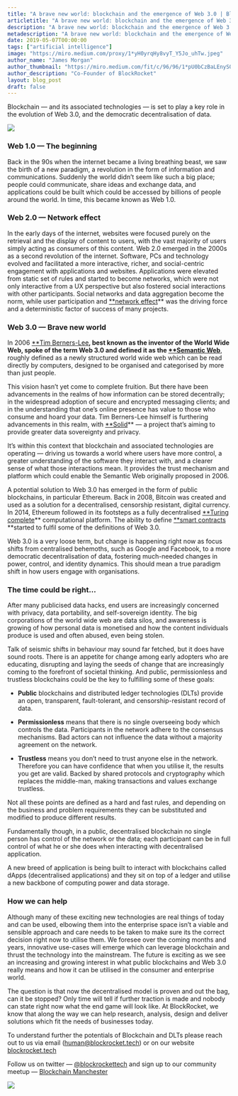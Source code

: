 ```yaml
---
title: "A brave new world: blockchain and the emergence of Web 3.0 | Blog | BlockRocket.tech"
articletitle: "A brave new world: blockchain and the emergence of Web 3.0"
description: "A brave new world: blockchain and the emergence of Web 3.0"
metadescription: "A brave new world: blockchain and the emergence of Web 3.0"
date: 2019-05-07T00:00:00
tags: ["artificial intelligence"]
image: "https://miro.medium.com/proxy/1*yH0yrqHy8vyT_Y5Jo_uhTw.jpeg"
author_name: "James Morgan"
author_thumbnail: "https://miro.medium.com/fit/c/96/96/1*pU0bCzBaLEnySQq0APCjWg.jpeg"
author_description: "Co-Founder of BlockRocket"
layout: blog_post
draft: false
---
```

Blockchain — and its associated technologies — is set to play a key role in the evolution of Web 3.0, and the democratic decentralisation of data.

![](https://cdn-images-1.medium.com/max/NaN/1*yH0yrqHy8vyT_Y5Jo_uhTw.jpeg)

### Web 1.0 — The beginning

Back in the 90s when the internet became a living breathing beast, we saw the birth of a new paradigm, a revolution in the form of information and communications. Suddenly the world didn’t seem like such a big place; people could communicate, share ideas and exchange data, and applications could be built which could be accessed by billions of people around the world. In time, this became known as Web 1.0.

### Web 2.0 — Network effect

In the early days of the internet, websites were focused purely on the retrieval and the display of content to users, with the vast majority of users simply acting as consumers of this content. Web 2.0 emerged in the 2000s as a second revolution of the internet. Software, PCs and technology evolved and facilitated a more interactive, richer, and social-centric engagement with applications and websites. Applications were elevated from static set of rules and started to become networks, which were not only interactive from a UX perspective but also fostered social interactions with other participants. Social networks and data aggregation become the norm, while user participation and [**network effect](https://en.wikipedia.org/wiki/Network_effect)** was the driving force and a deterministic factor of success of many projects.

### Web 3.0 — Brave new world

In 2006 [**Tim Berners-Lee](https://en.wikipedia.org/wiki/Tim_Berners-Lee)**, best known as the inventor of the World Wide Web, spoke of the term Web 3.0 and defined it as the [**Semantic Web](https://www.w3.org/standards/semanticweb/)**, roughly defined as a newly structured world wide web which can be read directly by computers, designed to be organised and categorised by more than just people.

This vision hasn’t yet come to complete fruition. But there have been advancements in the realms of how information can be stored decentrally; in the widespread adoption of secure and encrypted messaging clients; and in the understanding that one’s online presence has value to those who consume and hoard your data. Tim Berners-Lee himself is furthering advancements in this realm, with [**Solid](https://solid.inrupt.com/)** — a project that’s aiming to provide greater data sovereignty and privacy.

It’s within this context that blockchain and associated technologies are operating — driving us towards a world where users have more control, a greater understanding of the software they interact with, and a clearer sense of what those interactions mean. It provides the trust mechanism and platform which could enable the Semantic Web originally proposed in 2006.

A potential solution to Web 3.0 has emerged in the form of public blockchains, in particular Ethereum. Back in 2008, Bitcoin was created and used as a solution for a decentralised, censorship resistant, digital currency. In 2014, Ethereum followed in its footsteps as a fully decentralised [**Turing complete](https://en.wikipedia.org/wiki/Turing_completeness)** computational platform. The ability to define [**smart contracts](https://en.wikipedia.org/wiki/Smart_contract) **started to fulfil some of the definitions of Web 3.0.

Web 3.0 is a very loose term, but change is happening right now as focus shifts from centralised behemoths, such as Google and Facebook, to a more democratic decentralisation of data, fostering much-needed changes in power, control, and identity dynamics. This should mean a true paradigm shift in how users engage with organisations.

### The time could be right…

After many publicised data hacks, end users are increasingly concerned with privacy, data portability, and self-sovereign identity. The big corporations of the world wide web are data silos, and awareness is growing of how personal data is monetised and how the content individuals produce is used and often abused, even being stolen.

Talk of seismic shifts in behaviour may sound far fetched, but it does have sound roots. There is an appetite for change among early adopters who are educating, disrupting and laying the seeds of change that are increasingly coming to the forefront of societal thinking. And public, permissionless and trustless blockchains could be the key to fulfilling some of these goals:

* **Public** blockchains and distributed ledger technologies (DLTs) provide an open, transparent, fault-tolerant, and censorship-resistant record of data.

* **Permissionless** means that there is no single overseeing body which controls the data. Participants in the network adhere to the consensus mechanisms. Bad actors can not influence the data without a majority agreement on the network.

* **Trustless** means you don’t need to trust anyone else in the network. Therefore you can have confidence that when you utilise it, the results you get are valid. Backed by shared protocols and cryptography which replaces the middle-man, making transactions and values exchange trustless.

Not all these points are defined as a hard and fast rules, and depending on the business and problem requirements they can be substituted and modified to produce different results.

Fundamentally though, in a public, decentralised blockchain no single person has control of the network or the data; each participant can be in full control of what he or she does when interacting with decentralised application.

A new breed of application is being built to interact with blockchains called dApps (decentralised applications) and they sit on top of a ledger and utilise a new backbone of computing power and data storage.

### How we can help

Although many of these exciting new technologies are real things of today and can be used, elbowing them into the enterprise space isn’t a viable and sensible approach and care needs to be taken to make sure its the correct decision right now to utilise them. We foresee over the coming months and years, innovative use-cases will emerge which can leverage blockchain and thrust the technology into the mainstream. The future is exciting as we see an increasing and growing interest in what public blockchains and Web 3.0 really means and how it can be utilised in the consumer and enterprise world.

The question is that now the decentralised model is proven and out the bag, can it be stopped? Only time will tell if further traction is made and nobody can state right now what the end game will look like. At BlockRocket, we know that along the way we can help research, analysis, design and deliver solutions which fit the needs of businesses today.

To understand further the potentials of Blockchain and DLTs please reach out to us via email (human@blockrocket.tech) or on our website [blockrocket.tech](http://blockrocket.tech)

Follow us on twitter — [@blockrockettech](https://twitter.com/blockrockettech) and sign up to our community meetup — [Blockchain Manchester](https://meetup.com/BlockchainManchesterMeetup)

![](https://cdn-images-1.medium.com/max/2880/1*2zmzFQP02dpt69DDx_uj9w.png)
